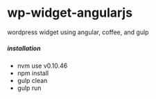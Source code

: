 # wp-widget-angularjs
wordpress widget using angular, coffee, and gulp
##### installation
- nvm use v0.10.46
- npm install
- gulp clean
- gulp run
